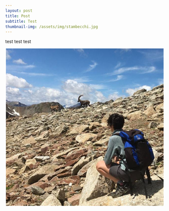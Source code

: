 ```yaml
---
layout: post
title: Post
subtitle: Test
thumbnail-img: /assets/img/stambecchi.jpg
---
```


test test test

<p align="center">
  <img class="post-img" width=500 src="/assets/img/stambecchi.jpg"/>
</p>
